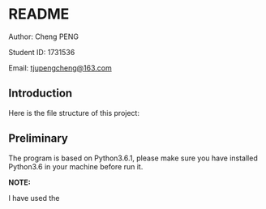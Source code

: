 # README

Author: Cheng PENG 

Student ID: 1731536

Email: tjupengcheng@163.com

## Introduction

Here is the file structure of this project:

	
## Preliminary

The program is based on Python3.6.1, please make sure you have installed Python3.6 in your machine before run it.

**NOTE:**

I have used the 

